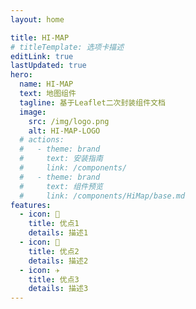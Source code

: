 ```yaml
---
layout: home

title: HI-MAP
# titleTemplate: 选项卡描述
editLink: true
lastUpdated: true
hero:
  name: HI-MAP
  text: 地图组件
  tagline: 基于Leaflet二次封装组件文档
  image:
    src: /img/logo.png
    alt: HI-MAP-LOGO
  # actions:
  #   - theme: brand
  #     text: 安装指南
  #     link: /components/
  #   - theme: brand
  #     text: 组件预览
  #     link: /components/HiMap/base.md
features:
  - icon: 🔨
    title: 优点1
    details: 描述1
  - icon: 🧩
    title: 优点2
    details: 描述2
  - icon: ✈️
    title: 优点3
    details: 描述3
---
```


